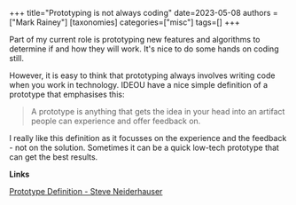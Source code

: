 +++
title="Prototyping is not always coding"
date=2023-05-08
authors = ["Mark Rainey"]
[taxonomies]
categories=["misc"]
tags=[]
+++

Part of my current role is prototyping new features and algorithms to determine if and how they will work. It's nice to do some hands on coding still.

<!-- more -->

However, it is easy to think that prototyping always involves writing code when you work in technology. IDEOU have a nice simple definition of a prototype that emphasises this:

> A prototype is anything that gets the idea in your head into an artifact people can experience and offer feedback on.

I really like this definition as it focusses on the experience and the feedback - not on the solution. Sometimes it can be a quick low-tech prototype that can get the best results.

__Links__

[Prototype Definition - Steve Neiderhauser](https://sneiderhauser.typepad.com/blog/2023/05/prototype-definition.html)
